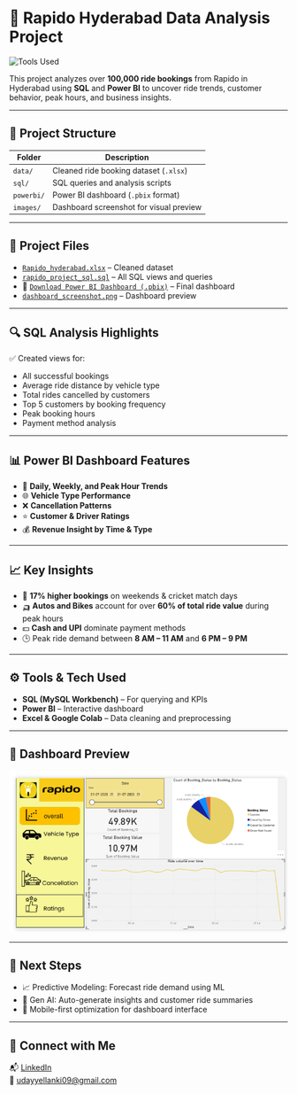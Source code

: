 # 🚦 Rapido Hyderabad Data Analysis Project
![Tools Used](https://img.shields.io/badge/tools-SQL%20|%20PowerBI%20|%20Excel%20|%20Colab-brightgreen)

This project analyzes over **100,000 ride bookings** from Rapido in Hyderabad using **SQL** and **Power BI** to uncover ride trends, customer behavior, peak hours, and business insights.

---

## 📁 Project Structure

| Folder      | Description                            |
|-------------|----------------------------------------|
| `data/`     | Cleaned ride booking dataset (`.xlsx`) |
| `sql/`      | SQL queries and analysis scripts        |
| `powerbi/`  | Power BI dashboard (`.pbix` format)     |
| `images/`   | Dashboard screenshot for visual preview |

---

## 📁 Project Files

- [`Rapido_hyderabad.xlsx`](data/Rapido_hyderabad.xlsx) – Cleaned dataset  
- [`rapido_project_sql.sql`](sql/rapido_project_sql.sql) – All SQL views and queries  
- 🔗 [`Download Power BI Dashboard (.pbix)`](powerbi/rapido_hyderabad_project.pbix) – Final dashboard  
- [`dashboard_screenshot.png`](images/dashboard_screenshot.png) – Dashboard preview

---

## 🔍 SQL Analysis Highlights

✅ Created views for:
- All successful bookings  
- Average ride distance by vehicle type  
- Total rides cancelled by customers  
- Top 5 customers by booking frequency  
- Peak booking hours  
- Payment method analysis  

---

## 📊 Power BI Dashboard Features

- 📅 **Daily, Weekly, and Peak Hour Trends**
- 🌐 **Vehicle Type Performance**
- ❌ **Cancellation Patterns**
- ⭐ **Customer & Driver Ratings**
- 💰 **Revenue Insight by Time & Type**

---

## 📈 Key Insights

- 📅 **17% higher bookings** on weekends & cricket match days  
- 🛺 **Autos and Bikes** account for over **60% of total ride value** during peak hours  
- 💵 **Cash and UPI** dominate payment methods  
- 🕒 Peak ride demand between **8 AM – 11 AM** and **6 PM – 9 PM**

---

## ⚙️ Tools & Tech Used

- **SQL (MySQL Workbench)** – For querying and KPIs  
- **Power BI** – Interactive dashboard  
- **Excel & Google Colab** – Data cleaning and preprocessing  

---

## 📸 Dashboard Preview

![Dashboard Preview](images/dashboard_screenshot.png)

---

## 🚀 Next Steps

- 📈 Predictive Modeling: Forecast ride demand using ML  
- 🤖 Gen AI: Auto-generate insights and customer ride summaries  
- 📱 Mobile-first optimization for dashboard interface  

---

## 👋 Connect with Me

📬 [LinkedIn](https://www.linkedin.com/in/udayyellanki)  
📧 udayyellanki09@gmail.com  
